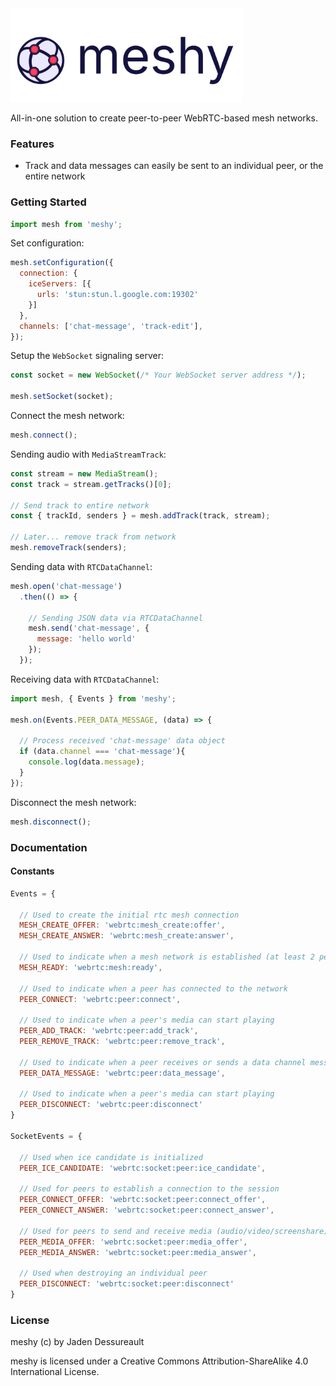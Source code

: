 <img src="logo.svg" height="150px" />

All-in-one solution to create peer-to-peer WebRTC-based mesh networks.

### Features
- Track and data messages can easily be sent to an individual peer, or the entire network

### Getting Started


```js
import mesh from 'meshy';
```

Set configuration:
```js
mesh.setConfiguration({
  connection: {
    iceServers: [{
      urls: 'stun:stun.l.google.com:19302'
    }]
  },
  channels: ['chat-message', 'track-edit'],
});
```

Setup the `WebSocket` signaling server:
```js
const socket = new WebSocket(/* Your WebSocket server address */);

mesh.setSocket(socket);
```

Connect the mesh network:
```js
mesh.connect();
```

Sending audio with `MediaStreamTrack`:
```js
const stream = new MediaStream();
const track = stream.getTracks()[0];

// Send track to entire network
const { trackId, senders } = mesh.addTrack(track, stream);

// Later... remove track from network
mesh.removeTrack(senders);
```

Sending data with `RTCDataChannel`:
```js
mesh.open('chat-message')
  .then(() => {

    // Sending JSON data via RTCDataChannel
    mesh.send('chat-message', {
      message: 'hello world'
    });
  });
```

Receiving data with `RTCDataChannel`:
```js
import mesh, { Events } from 'meshy';

mesh.on(Events.PEER_DATA_MESSAGE, (data) => {
  
  // Process received 'chat-message' data object
  if (data.channel === 'chat-message'){
    console.log(data.message);
  }
});

```

Disconnect the mesh network:
```js
mesh.disconnect();
```

### Documentation

#### Constants
```js
Events = {

  // Used to create the initial rtc mesh connection
  MESH_CREATE_OFFER: 'webrtc:mesh_create:offer',
  MESH_CREATE_ANSWER: 'webrtc:mesh_create:answer',

  // Used to indicate when a mesh network is established (at least 2 peers)
  MESH_READY: 'webrtc:mesh:ready',

  // Used to indicate when a peer has connected to the network
  PEER_CONNECT: 'webrtc:peer:connect',

  // Used to indicate when a peer's media can start playing
  PEER_ADD_TRACK: 'webrtc:peer:add_track',
  PEER_REMOVE_TRACK: 'webrtc:peer:remove_track',

  // Used to indicate when a peer receives or sends a data channel message
  PEER_DATA_MESSAGE: 'webrtc:peer:data_message',

  // Used to indicate when a peer's media can start playing
  PEER_DISCONNECT: 'webrtc:peer:disconnect'
}

SocketEvents = {

  // Used when ice candidate is initialized
  PEER_ICE_CANDIDATE: 'webrtc:socket:peer:ice_candidate',

  // Used for peers to establish a connection to the session
  PEER_CONNECT_OFFER: 'webrtc:socket:peer:connect_offer',
  PEER_CONNECT_ANSWER: 'webrtc:socket:peer:connect_answer',

  // Used for peers to send and receive media (audio/video/screenshare)
  PEER_MEDIA_OFFER: 'webrtc:socket:peer:media_offer',
  PEER_MEDIA_ANSWER: 'webrtc:socket:peer:media_answer',

  // Used when destroying an individual peer
  PEER_DISCONNECT: 'webrtc:socket:peer:disconnect'
}
```

### License

meshy (c) by Jaden Dessureault

meshy is licensed under a Creative Commons Attribution-ShareAlike 4.0 International License.
